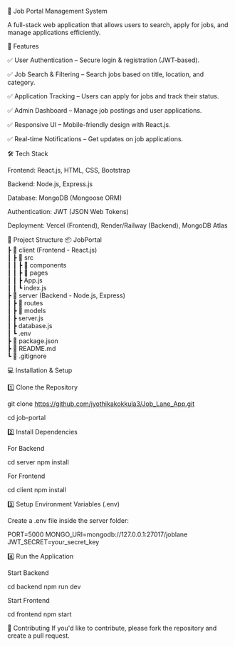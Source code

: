📝 Job Portal Management System

A full-stack web application that allows users to search, apply for jobs, and manage applications efficiently.

🚀 Features

✅ User Authentication – Secure login & registration (JWT-based).

✅ Job Search & Filtering – Search jobs based on title, location, and category.

✅ Application Tracking – Users can apply for jobs and track their status.

✅ Admin Dashboard – Manage job postings and user applications.

✅ Responsive UI – Mobile-friendly design with React.js.

✅ Real-time Notifications – Get updates on job applications.

🛠️ Tech Stack

Frontend: React.js, HTML, CSS, Bootstrap

Backend: Node.js, Express.js

Database: MongoDB (Mongoose ORM)

Authentication: JWT (JSON Web Tokens)

Deployment: Vercel (Frontend), Render/Railway (Backend), MongoDB Atlas

📂 Project Structure
📦 JobPortal  
 ┣ 📂 client (Frontend - React.js)  
 ┃ ┣ 📂 src  
 ┃ ┃ ┣ 📂 components  
 ┃ ┃ ┣ 📂 pages  
 ┃ ┃ ┣ App.js  
 ┃ ┃ ┗ index.js  
 ┣ 📂 server (Backend - Node.js, Express)  
 ┃ ┣ 📂 routes  
 ┃ ┣ 📂 models  
 ┃ ┣ server.js  
 ┃ ┣ database.js  
 ┃ ┗ .env  
 ┣ 📜 package.json  
 ┣ 📜 README.md  
 ┗ 📜 .gitignore  

💻 Installation & Setup

1️⃣ Clone the Repository

git clone https://github.com/jyothikakokkula3/Job_Lane_App.git

cd job-portal

2️⃣ Install Dependencies

For Backend

cd server
npm install

For Frontend

cd client
npm install

3️⃣ Setup Environment Variables (.env)

Create a .env file inside the server folder:

PORT=5000
MONGO_URI=mongodb://127.0.0.1:27017/joblane
JWT_SECRET=your_secret_key

4️⃣ Run the Application

Start Backend

cd backend
npm run dev

Start Frontend 

cd frontend
npm start

🤝 Contributing
If you'd like to contribute, please fork the repository and create a pull request.
